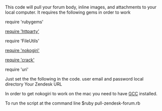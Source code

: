 This code will pull your forum body, inline images, and attachments to your local computer. It requires the following gems in order to work

require 'rubygems'

[require 'httparty'](http://httparty.rubyforge.org/)

require 'FileUtils'

[require 'nokogiri'](http://nokogiri.org/)

[require 'crack'](https://github.com/jnunemaker/crack)

require 'uri'

Just set the the following in the code. 
user email and password
local directory 
Your Zendesk URL

In order to get nokogiri to work on the mac you need to have [GCC](https://github.com/kennethreitz/osx-gcc-installer/downloads) installed. 

To run the script at the command line $ruby pull-zendesk-forum.rb
